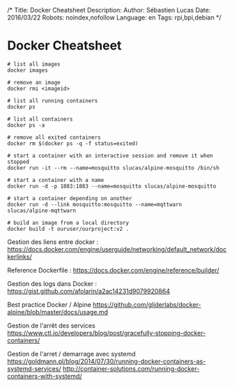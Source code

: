 /*
Title: Docker Cheatsheet
Description: 
Author: Sébastien Lucas
Date: 2016/03/22
Robots: noindex,nofollow
Language: en
Tags: rpi,bpi,debian
*/
# Docker Cheatsheet

```
# list all images
docker images

# remove an image
docker rmi <imageid>

# list all running containers
docker ps

# list all containers
docker ps -a

# remove all exited containers
docker rm $(docker ps -q -f status=exited)

# start a container with an interactive session and remove it when stopped
docker run -it --rm --name=mosquitto slucas/alpine-mosquitto /bin/sh

# start a container with a name
docker run -d -p 1883:1883 --name=mosquitto slucas/alpine-mosquitto

# start a container depending on another
docker run -d --link mosquitto:mosquitto --name=mqttwarn slucas/alpine-mqttwarn

# build an image from a local directory
docker build -t ouruser/ourproject:v2 .

```

Gestion des liens entre docker :
https://docs.docker.com/engine/userguide/networking/default_network/dockerlinks/

Reference Dockerfile :
https://docs.docker.com/engine/reference/builder/

Gestion des logs dans Docker :
https://gist.github.com/afolarin/a2ac14231d9079920864

Best practice Docker / Alpine
https://github.com/gliderlabs/docker-alpine/blob/master/docs/usage.md

Gestion de l'arrêt des services
https://www.ctl.io/developers/blog/post/gracefully-stopping-docker-containers/

Gestion de l'arret / demarrage avec systemd
https://goldmann.pl/blog/2014/07/30/running-docker-containers-as-systemd-services/
http://container-solutions.com/running-docker-containers-with-systemd/










